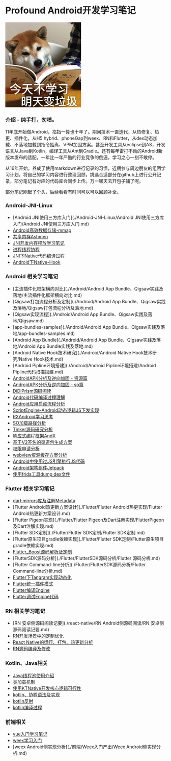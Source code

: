 

Profound Android开发学习笔记
===============

<div style="align: center">
<img src="./images/study.png"/>
</div>

### 介绍 - 纯手打，勿喷。

11年底开始做Android，掐指一算也十年了。期间技术一直迭代，从热修复、热更、插件化，从H5 hybrid、phoneGap到weex、RN和Flutter，从dex动态加载、不落地加载到指令抽离、VPM加固方案。甚至开发工具从eclipse到AS，开发语言从Java到Kotlin，编译工具从Ant到Gradle。还有每年雷打不动的Android新版本发布的适配，一年比一年严酷的行业竞争的倒逼，学习之心一刻不敢停。

从16年开始，养成了使用markdown进行记录的习惯，近期参与周边朋友的组团学习计划，将自己的学习内容进行整理回顾，挑选合适部分在github上进行公开记录，部分笔记有对应的代码库会同步上传。万一哪天去开包子铺了呢。

部分笔记刚起了个头，后续看看有时间可以可以回顾补全。


### Android-JNI-Linux
- [Android JNI使用三方库入门](./Android-JNI-Linux/Android JNI使用三方库入门/Android JNI使用三方库入门.md)
- [Android高效数据存储-mmap](./Android-JNI-Linux/Android高效文件存储实现-mmap/Android高效文件存储实现-mmap.md)
- [共享内存Ashmen](./Android-JNI-Linux/共享内存Ashmem/Android共享内存实践.md)
- [JNI开发内存释放学习笔记](./Android-JNI-Linux/共享内存Ashmem/JNI开发内存释放学习记录.md)
- [进程线程协程](./Android-JNI-Linux/进程线程协程/CPU、进程、线程、协程.md)
- [JNI下Native代码编译过程](./Android-JNI-Linux/JNI下Native代码编译过程/JNI下Native代码编译过程.md)
- [Android下Native-Hook](./Android-JNI-Linux/Android下Native-Hook/native-hook.md)

### Android 相关学习笔记
- [主流插件化框架横向对比](./Android/Android App Bundle、Qigsaw实践及落地/主流插件化框架横向对比.md)
- [Qigsaw打包流程分析及定制](./Android/Android App Bundle、Qigsaw实践及落地/Qigsaw打包流程分析及落地.md)
- [Qigsaw实现流程](./Android/Android App Bundle、Qigsaw实践及落地/Qigsaw.md)
- [app-bundles-samples](./Android/Android App Bundle、Qigsaw实践及落地/app-bundles-samples.md)
- [Android App Bundle](./Android/Android App Bundle、Qigsaw实践及落地/Android App Bundle实践及落地.md)
- [Android Native Hook技术研究](./Android/Android Native Hook技术研究/Native Hook技术.md)
- [Android Pipline环境搭建](./Android/Android Pipline环境搭建/Android Pipline代码扫描搭建.md)
- [AndroidAPK分析及逆向加固 - 资源篇](./Android/AndroidAPK分析及逆向、加固/arsc文件分析及逆向、加固.md)
- [AndroidAPK分析及逆向加固 - so篇](./Android/AndroidAPK分析及逆向、加固/SO文件分析及逆向、加固.md)
- [DiDiPrism源码阅读](./Android/DiDiPrism阅读/DiDiPrism框架阅读.md)
- [Android代码编译过程理解](./Android/Android代码编译过程理解/Android代码编译过程理解.md)
- [Android应用启动流程分析](./Android/Android应用启动流程分析/Android应用启动流程分析.md)
- [ScriptEngine-Android动态逻辑JS下发实现](./Android/JSEngine/ScriptEngine-Android动态逻辑JS下发实现.md)
- [RXAndroid学习思考](./Android/RXAndroid/RXAndroid学习思考.md)
- [SO加载路径分析](./Android/SO加载路径分析/so库加载路径分析.md)
- [Tinker源码研究分析](./Android/Tinker源码研究分析/Tinker源码研究分析.md)
- [响应式编程框架AndX](./Android/响应式框架AndX/响应式编程方案AndX.md)
- [基于V2签名的渠道包生成方案](./Android/基于V2签名方案的渠道包生成方案/基于V2签名方案的渠道包生成方案.md)
- [权限申请分析](./Android/权限申请分析/权限适配说明.md)
- [webview资源缓存方案分析](./Android/opt-webview/optwebview.md)
- [Android中使用过JS引擎执行JS代码](./Android/JSEngine/Android中使用JSEngine.md)
- [Android架构组件Jetpack](./Android/Android架构组件Jetpack使用记录/Android架构组件Jetpack.md)
- [使用frida工具dump dex文件](./Android/Android破解/使用frida工具dumpdex文件.md)

### Flutter 相关学习笔记
- [dart:mirrors库及注解Metadata](./Flutter/Dart进阶之路/dart反射mirrors库及注解Metadata.md)
- [Flutter Android热更新方案设计](./Flutter/Flutter Android热更实现/Flutter Android热更新方案设计.md)
- [Flutter Pigeon实现](./Flutter/Flutter Pigeon及Dart注解实现/FlutterPigeon及Dart注解实现.md)
- [Flutter SDK定制](./Flutter/Flutter SDK定制/Flutter SDK定制.md)
- [Flutter原生项目gradle依赖实现](./Flutter/Flutter SDK定制/Flutter原生项目gradle依赖实现.md)
- [Flutter_Boost源码解析及定制](./Flutter/Flutter_Boost源码解析及定制/Flutter_Boost源码解析及定制.md)
- [FlutterSDK源码分析](./Flutter/FlutterSDK源码分析/Flutter 源码分析.md)
- [Flutter Command-line分析](./Flutter/FlutterSDK源码分析/Flutter Command-line分析.md)
- [Flutter下Tangram实现动态化](./Flutter/Tangram-Flutter/Tangram-Flutter.md)
- [Flutter统一插件模式](./Flutter/Flutter统一插件模式/Flutter插件工程优化.md)
- [Flutter编译Engine](./Flutter/Flutter架构/Flutter编译engine.md)
- [Flutter调试Engine代码](./Flutter/Flutter架构/Flutter调试Engine代码.md)

### RN 相关学习笔记
- [RN 安卓侧源码阅读记要](./react-native/RN Android侧源码阅读/RN 安卓侧源码阅读记要.md)
- [RN开发场景中的定制优化](./react-native/RN开发场景中的定制优化/RN开发场景中的定制优化.md)
- [React Native的运行、打包、热更新分析](./react-native/RN运行、打包、热更新分析/RN运行、打包、热更新分析.md)
- [RN源码编译及修改](./react-native/RN源码编译及修改/RN源码编译及修改.md)

### Kotlin、Java相关
- [Java线程池使用介绍](./kotlin、Java/Java线程池介绍/Java线程池使用介绍.md)
- [类加载机制](./kotlin、Java/JVM虚拟机学习笔记/类加载机制.md)
- [使用KTNative开发核心逻辑可行性](./kotlin、Java/kotlinNative/KTNative落地分析.md)
- [kotlin、协程语法及实现](./kotlin、Java/kotlin、协程语法及实现/kotlin、协程语法及实现.md)
- [kotlin反射](./kotlin、Java/kotlin反射.md)
- [kotlin编译过程](./kotlin、Java/kotlin编译/kotlin编译过程.md)

### 前端相关
- [vue入门学习笔记](./前端/vue学习笔记/vue入门学习笔记.md)
- [weex学习入门](./前端/Weex入门产出/Weex学习入门.md)
- [weex Android侧实现分析](./前端/Weex入门产出/Weex Android侧实现分析.md)



